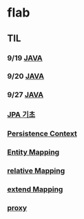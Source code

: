 # flab

## TIL
### 9/19 [JAVA](https://github.com/kps990515/flab/tree/master/919)
### 9/20 [JAVA](https://github.com/kps990515/flab/tree/master/920)
### 9/27 [JAVA](https://github.com/kps990515/flab/tree/master/927)
### [JPA 기초](https://github.com/kps990515/flab/tree/master/jpa_first)
### [Persistence Context](https://github.com/kps990515/flab/tree/master/persistence)
### [Entity Mapping](https://github.com/kps990515/flab/tree/master/entity_mapping)
### [relative Mapping](https://github.com/kps990515/flab/tree/master/relative_mapping)
### [extend Mapping](https://github.com/kps990515/flab/tree/master/extend_mapping)
### [proxy](https://github.com/kps990515/flab/tree/master/proxy)
